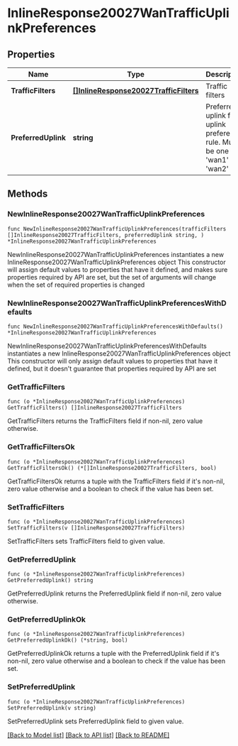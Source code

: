 # InlineResponse20027WanTrafficUplinkPreferences

## Properties

Name | Type | Description | Notes
------------ | ------------- | ------------- | -------------
**TrafficFilters** | [**[]InlineResponse20027TrafficFilters**](InlineResponse20027TrafficFilters.md) | Traffic filters | 
**PreferredUplink** | **string** | Preferred uplink for uplink preference rule. Must be one of: &#39;wan1&#39; or &#39;wan2&#39; | 

## Methods

### NewInlineResponse20027WanTrafficUplinkPreferences

`func NewInlineResponse20027WanTrafficUplinkPreferences(trafficFilters []InlineResponse20027TrafficFilters, preferredUplink string, ) *InlineResponse20027WanTrafficUplinkPreferences`

NewInlineResponse20027WanTrafficUplinkPreferences instantiates a new InlineResponse20027WanTrafficUplinkPreferences object
This constructor will assign default values to properties that have it defined,
and makes sure properties required by API are set, but the set of arguments
will change when the set of required properties is changed

### NewInlineResponse20027WanTrafficUplinkPreferencesWithDefaults

`func NewInlineResponse20027WanTrafficUplinkPreferencesWithDefaults() *InlineResponse20027WanTrafficUplinkPreferences`

NewInlineResponse20027WanTrafficUplinkPreferencesWithDefaults instantiates a new InlineResponse20027WanTrafficUplinkPreferences object
This constructor will only assign default values to properties that have it defined,
but it doesn't guarantee that properties required by API are set

### GetTrafficFilters

`func (o *InlineResponse20027WanTrafficUplinkPreferences) GetTrafficFilters() []InlineResponse20027TrafficFilters`

GetTrafficFilters returns the TrafficFilters field if non-nil, zero value otherwise.

### GetTrafficFiltersOk

`func (o *InlineResponse20027WanTrafficUplinkPreferences) GetTrafficFiltersOk() (*[]InlineResponse20027TrafficFilters, bool)`

GetTrafficFiltersOk returns a tuple with the TrafficFilters field if it's non-nil, zero value otherwise
and a boolean to check if the value has been set.

### SetTrafficFilters

`func (o *InlineResponse20027WanTrafficUplinkPreferences) SetTrafficFilters(v []InlineResponse20027TrafficFilters)`

SetTrafficFilters sets TrafficFilters field to given value.


### GetPreferredUplink

`func (o *InlineResponse20027WanTrafficUplinkPreferences) GetPreferredUplink() string`

GetPreferredUplink returns the PreferredUplink field if non-nil, zero value otherwise.

### GetPreferredUplinkOk

`func (o *InlineResponse20027WanTrafficUplinkPreferences) GetPreferredUplinkOk() (*string, bool)`

GetPreferredUplinkOk returns a tuple with the PreferredUplink field if it's non-nil, zero value otherwise
and a boolean to check if the value has been set.

### SetPreferredUplink

`func (o *InlineResponse20027WanTrafficUplinkPreferences) SetPreferredUplink(v string)`

SetPreferredUplink sets PreferredUplink field to given value.



[[Back to Model list]](../README.md#documentation-for-models) [[Back to API list]](../README.md#documentation-for-api-endpoints) [[Back to README]](../README.md)


